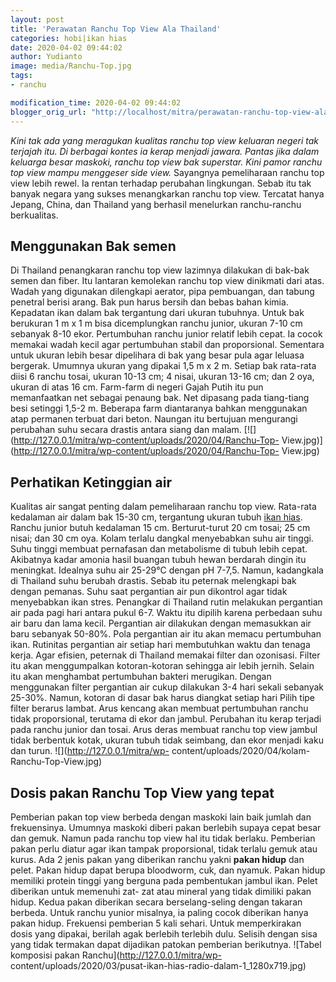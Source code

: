 ```yaml
---
layout: post
title: 'Perawatan Ranchu Top View Ala Thailand'
categories: hobi|ikan hias
date: 2020-04-02 09:44:02
author: Yudianto
image: media/Ranchu-Top.jpg
tags:
- ranchu

modification_time: 2020-04-02 09:44:02
blogger_orig_url: "http://localhost/mitra/perawatan-ranchu-top-view-ala-thailand.html"
---
```


_Kini tak ada yang meragukan kualitas ranchu top view keluaran negeri tak
terjajah itu. Di berbagai kontes ia kerap menjadi jawara. Pantas jika dalam
keluarga besar maskoki, ranchu top view bak superstar. Kini pamor ranchu top
view mampu menggeser side view._ Sayangnya pemeliharaan ranchu top view lebih
rewel. Ia rentan terhadap perubahan lingkungan. Sebab itu tak banyak negara
yang sukses menangkarkan ranchu top view. Tercatat hanya Jepang, China, dan
Thailand yang berhasil menelurkan ranchu-ranchu berkualitas.

## Menggunakan Bak semen

Di Thailand penangkaran ranchu top view lazimnya dilakukan di bak-bak semen
dan fiber. Itu lantaran kemolekan ranchu top view dinikmati dari atas. Wadah
yang digunakan dilengkapi aerator, pipa pembuangan, dan tabung penetral berisi
arang. Bak pun harus bersih dan bebas bahan kimia. Kepadatan ikan dalam bak
tergantung dari ukuran tubuhnya. Untuk bak berukuran 1 m x 1 m bisa
dicemplungkan ranchu junior, ukuran 7-10 cm sebanyak 8-10 ekor. Pertumbuhan
ranchu junior relatif lebih cepat. Ia cocok memakai wadah kecil agar
pertumbuhan stabil dan proporsional. Sementara untuk ukuran lebih besar
dipelihara di bak yang besar pula agar leluasa bergerak. Umumnya ukuran yang
dipakai 1,5 m x 2 m. Setiap bak rata-rata diisi 6 ranchu tosai, ukuran 10-13
cm; 4 nisai, ukuran 13-16 cm; dan 2 oya, ukuran di atas 16 cm. Farm-farm di
negeri Gajah Putih itu pun memanfaatkan net sebagai penaung bak. Net dipasang
pada tiang-tiang besi setinggi 1,5-2 m. Beberapa farm diantaranya bahkan
menggunakan atap permanen terbuat dari beton. Naungan itu bertujuan mengurangi
perubahan suhu secara drastis antara siang dan malam.
[![](http://127.0.0.1/mitra/wp-content/uploads/2020/04/Ranchu-Top-
View.jpg)](http://127.0.0.1/mitra/wp-content/uploads/2020/04/Ranchu-Top-
View.jpg)

## Perhatikan Ketinggian air

Kualitas air sangat penting dalam pemeliharaan ranchu top view. Rata-rata
kedalaman air dalam bak 15-30 cm, tergantung ukuran tubuh [ikan
hias](http://127.0.0.1/mitra/ikan-hias). Ranchu junior butuh kedalaman 15 cm.
Berturut-turut 20 cm tosai; 25 cm nisai; dan 30 cm oya. Kolam terlalu dangkal
menyebabkan suhu air tinggi. Suhu tinggi membuat pernafasan dan metabolisme di
tubuh lebih cepat. Akibatnya kadar amonia hasil buangan tubuh hewan berdarah
dingin itu meningkat. Idealnya suhu air 25-29°C dengan pH 7-7,5. Namun,
kadangkala di Thailand suhu berubah drastis. Sebab itu peternak melengkapi bak
dengan pemanas. Suhu saat pergantian air pun dikontrol agar tidak menyebabkan
ikan stres. Penangkar di Thailand rutin melakukan pergantian air pada pagi
hari antara pukul 6-7. Waktu itu dipilih karena perbedaan suhu air baru dan
lama kecil. Pergantian air dilakukan dengan memasukkan air baru sebanyak
50-80%. Pola pergantian air itu akan memacu pertumbuhan ikan. Rutinitas
pergantian air setiap hari membutuhkan waktu dan tenaga kerja. Agar efisien,
peternak di Thailand memakai filter dan ozonisasi. Filter itu akan
menggumpalkan kotoran-kotoran sehingga air lebih jernih. Selain itu akan
menghambat pertumbuhan bakteri merugikan. Dengan menggunakan filter pergantian
air cukup dilakukan 3-4 hari sekali sebanyak 25-30%. Namun, kotoran di dasar
bak harus diangkat setiap hari Pilih tipe filter berarus lambat. Arus kencang
akan membuat pertumbuhan ranchu tidak proporsional, terutama di ekor dan
jambul. Perubahan itu kerap terjadi pada ranchu junior dan tosai. Arus deras
membuat ranchu top view jambul tidak berbentuk kotak, ukuran tubuh tidak
seimbang, dan ekor menjadi kaku dan turun. ![](http://127.0.0.1/mitra/wp-
content/uploads/2020/04/kolam-Ranchu-Top-View.jpg)

## Dosis pakan Ranchu Top View yang tepat

Pemberian pakan top view berbeda dengan maskoki lain baik jumlah dan
frekuensinya. Umumnya maskoki diberi pakan berlebih supaya cepat besar dan
gemuk. Namun pada ranchu top view hal itu tidak berlaku. Pemberian pakan perlu
diatur agar ikan tampak proporsional, tidak terlalu gemuk atau kurus. Ada 2
jenis pakan yang diberikan ranchu yakni **pakan hidup** dan pelet. Pakan hidup
dapat berupa bloodworm, cuk, dan nyamuk. Pakan hidup memiliki protein tinggi
yang berguna pada pembentukan jambul ikan. Pelet diberikan untuk memenuhi zat-
zat atau mineral yang tidak dimiliki pakan hidup. Kedua pakan diberikan secara
berselang-seling dengan takaran berbeda. Untuk ranchu yunior misalnya, ia
paling cocok diberikan hanya pakan hidup. Frekuensi pemberian 5 kali sehari.
Untuk memperkirakan dosis yang dipakai, berilah agak berlebih terlebih dulu.
Selisih dengan sisa yang tidak termakan dapat dijadikan patokan pemberian
berikutnya. ![Tabel komposisi pakan Ranchu](http://127.0.0.1/mitra/wp-
content/uploads/2020/03/pusat-ikan-hias-radio-dalam-1_1280x719.jpg)


